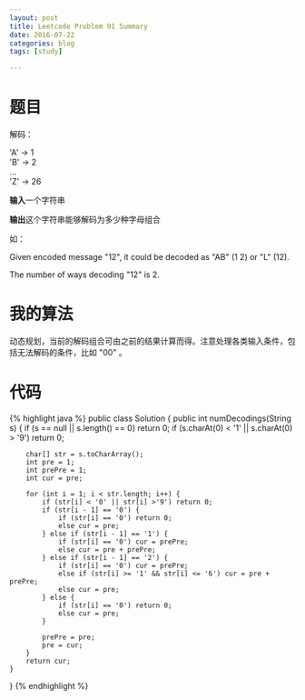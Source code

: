 ```yaml
---
layout: post
title: Leetcode Problem 91 Summary
date: 2016-07-22
categories: blog
tags: [study]

---
```


# 题目

解码：

'A' -> 1  
'B' -> 2  
...  
'Z' -> 26

**输入**一个字符串

**输出**这个字符串能够解码为多少种字母组合

如：

Given encoded message "12", it could be decoded as "AB" (1 2) or "L" (12).

The number of ways decoding "12" is 2.

# 我的算法

动态规划，当前的解码组合可由之前的结果计算而得。注意处理各类输入条件，包括无法解码的条件，比如 "00" 。

# 代码

{% highlight java %}
public class Solution {
    public int numDecodings(String s) {
        if (s == null || s.length() == 0) return 0;
        if (s.charAt(0) < '1' || s.charAt(0) > '9') return 0;
        
        char[] str = s.toCharArray();
        int pre = 1;
        int prePre = 1;
        int cur = pre;
        
        for (int i = 1; i < str.length; i++) {
            if (str[i] < '0' || str[i] >'9') return 0;
            if (str[i - 1] == '0') {
                if (str[i] == '0') return 0;
                else cur = pre;
            } else if (str[i - 1] == '1') {
                if (str[i] == '0') cur = prePre;
                else cur = pre + prePre;
            } else if (str[i - 1] == '2') {
                if (str[i] == '0') cur = prePre;
                else if (str[i] >= '1' && str[i] <= '6') cur = pre + prePre;
                else cur = pre;
            } else {
                if (str[i] == '0') return 0;
                else cur = pre;
            }
            
            prePre = pre;
            pre = cur;
        }
        return cur;
    }
}
{% endhighlight %}